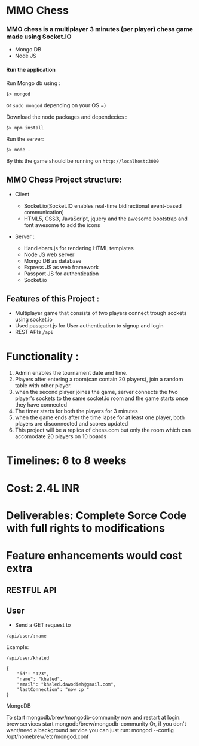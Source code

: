 # MMO Chess

### MMO chess is a multiplayer 3 minutes (per player) chess game made using Socket.IO

* Mongo DB
* Node JS

#### Run the application

Run Mongo db using :

```
$> mongod
```

or `sudo mongod` depending on your OS =)


Download the node packages and dependecies :
```
$> npm install
```

Run the server:
```
$> node .
```

By this the game should be running on `http://localhost:3000`

## MMO Chess Project structure:

* Client  
    * Socket.io(Socket.IO enables real-time bidirectional event-based communication)
    * HTML5, CSS3, JavaScript, jquery and the awesome bootstrap and font awesome to add the icons


* Server :
    * Handlebars.js for rendering HTML templates
    * Node JS web server
    * Mongo DB as database
    * Express JS as web framework
    * Passport JS for authentication
    * Socket.io


## Features of this Project :

* Multiplayer game that consists of two players connect trough sockets using socket.io
* Used passport.js for User authentication to signup and login
* REST APIs `/api`


# Functionality :

1. Admin enables the tournament date and time.
2. Players after entering a room(can contain 20 players), join a random table with other player.
3. when the second player joines the game, server connects the two player's sockets to the same socket.io room and the game starts once they have connected
4. The timer starts for both the players for 3 minutes
5. when the game ends after the time lapse for at least one player, both players are disconnected and scores updated
6. This project will be a replica of chess.com but only the room which can accomodate 20 players on 10 boards

# Timelines: 6 to 8 weeks
# Cost: 2.4L INR
# Deliverables: Complete Sorce Code with full rights to modifications
# Feature enhancements would cost extra


## RESTFUL API

## User

* Send a GET request to

`` /api/user/:name ``

Example:

``
/api/user/khaled
``

```
{
    "id": "123",
    "name": "khaled",
    "email": "khaled.dawodieh@gmail.com",
    "lastConnection": "now :p "
}
```


MongoDB

To start mongodb/brew/mongodb-community now and restart at login:
  brew services start mongodb/brew/mongodb-community
Or, if you don't want/need a background service you can just run:
  mongod --config /opt/homebrew/etc/mongod.conf
